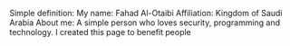 Simple definition:
My name: Fahad Al-Otaibi
Affiliation: Kingdom of Saudi Arabia
About me: A simple person who loves security, programming and technology. 
I created this page to benefit people
<!--- ![Anurag's GitHub stats](https://github-readme-stats.vercel.app/api?username=anuraghazra&show_icons=true&theme=transparent)
0x9ini/0x9ini is a ✨ special ✨ repository because its `README.md` (this file) appears on your GitHub profile.
You can click the Preview link to take a look at your changes.
--->
